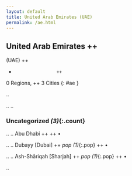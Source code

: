 ```yaml
---
layout: default
title: United Arab Emirates (UAE)
permalink: /ae.html
---
```



## United Arab Emirates   ++
(UAE)  ++
-                     ++
0 Regions, ++
3 Cities
{: #ae }

.. 




.. 
.. 


### Uncategorized _(3)_{:.count}


..
..
Abu Dhabi  ++
 ++
•

..
..
Dubayy [Dubai]  ++
 _pop (1)_{:.pop} ++
•

..
..
Ash-Shāriqah [Sharjah]  ++
 _pop (1)_{:.pop} ++
•




.. 
 
